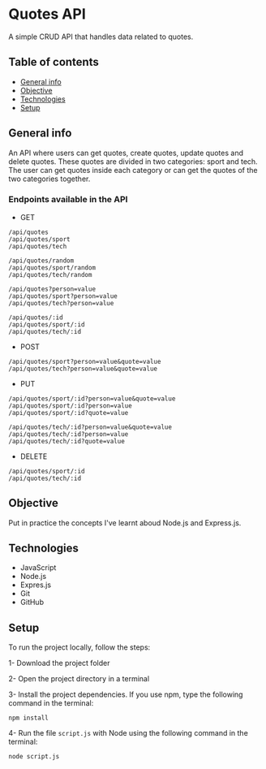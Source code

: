 # Quotes API

A simple CRUD API that handles data related to quotes.

## Table of contents
- [General info](#general-info)
- [Objective](#objective)
- [Technologies](#technologies)
- [Setup](#setup)

## General info

An API where users can get quotes, create quotes, update quotes and delete quotes. These quotes are divided in two categories: sport and tech. The user can get quotes inside each category or can get the quotes of the two categories together.

### Endpoints available in the API

- GET


```
/api/quotes
/api/quotes/sport
/api/quotes/tech

/api/quotes/random
/api/quotes/sport/random
/api/quotes/tech/random

/api/quotes?person=value
/api/quotes/sport?person=value
/api/quotes/tech?person=value

/api/quotes/:id
/api/quotes/sport/:id
/api/quotes/tech/:id
```

- POST

```
/api/quotes/sport?person=value&quote=value
/api/quotes/tech?person=value&quote=value
```

- PUT

```
/api/quotes/sport/:id?person=value&quote=value
/api/quotes/sport/:id?person=value
/api/quotes/sport/:id?quote=value

/api/quotes/tech/:id?person=value&quote=value
/api/quotes/tech/:id?person=value
/api/quotes/tech/:id?quote=value
```

- DELETE 

```
/api/quotes/sport/:id
/api/quotes/tech/:id
```


## Objective

Put in practice the concepts I've learnt aboud Node.js and Express.js.

## Technologies

- JavaScript
- Node.js
- Expres.js
- Git
- GitHub

## Setup

To run the project locally, follow the steps:

1- Download the project folder

2- Open the project directory in a terminal

3- Install the project dependencies. 
If you use npm, type the following command in the terminal:

```
npm install
```

4- Run the file ```script.js``` with Node using the following command in the terminal:

```
node script.js
```

